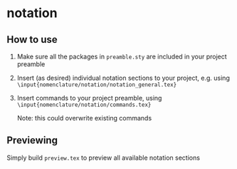 # notation

## How to use

1. Make sure all the packages in `preamble.sty` are included in your project preamble
2. Insert (as desired) individual notation sections to your project, e.g. using `\input{nomenclature/notation/notation_general.tex}`
3. Insert commands to your project preamble, using `\input{nomenclature/notation/commands.tex}`

    Note: this could overwrite existing commands

## Previewing

Simply build `preview.tex` to preview all available notation sections